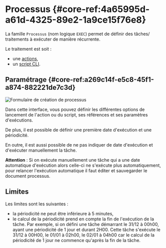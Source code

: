 # Processus {#core-ref:4a65995d-a61d-4325-89e2-1a9ce15f76e8}

La famille `Processus` (nom logique `EXEC`) permet de définir des tâches/
traitements à exécuter de manière récurrente.

Le traitement est soit :

* une [actions][action],
* un [script CLI][script].

## Paramétrage {#core-ref:a269c14f-e5c8-45f1-a874-882221de7c3d}

![ Formulaire de création de processus ](advanced/processus/processus.png)

Dans cette interface, vous pouvez définir les différentes options de lancement 
de l'action ou du script, ses références et ses paramètres d'exécutions.

De plus, il est possible de définir une première date d'exécution et une 
périodicité.

En outre, il est aussi possible de ne pas indiquer de date d'exécution et
d'exécuter manuellement la tâche.

**Attention** : Si on exécute manuellement une tâche qui a une date automatique
d'exécution alors celle-ci ne s'exécute plus automatiquement, pour relancer
l'exécution automatique il faut éditer et sauvegarder le document processus.

## Limites

Les limites sont les suivantes :

* la périodicité ne peut être inférieure à 5 minutes,
* le calcul de la périodicité prend en compte la fin de l'exécution de la tâche.
Par exemple, si on défini une tâche démarrant le 31/12 à 00h00, ayant une 
périodicité de 1 jour et durant 2H00. Cette tâche s'exécute le 31/12 à 00H00, 
le 01/01 à 02h00, le 02/01 à 04h00 car le calcul de la périodicité de 1 jour ne
commence qu'après la fin de la tâche.


<!-- links -->

[action]:   #core-ref:e67d8aeb-939c-46e3-9be8-6fc3ba75ebc2
[script]:   #core-ref:4df1314f-9fdd-4a7f-af37-a18cc39f3505